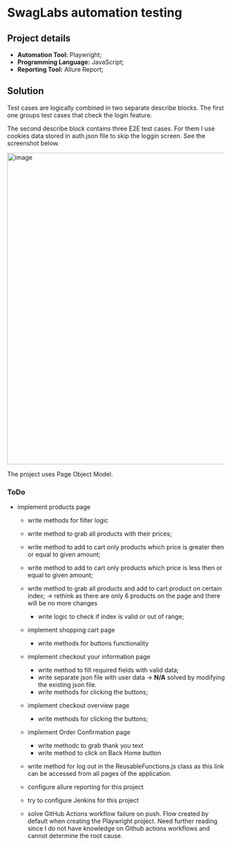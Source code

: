 # SwagLabs automation testing

## Project details

- **Automation Tool:** Playwright;
- **Programming Language:** JavaScript;
- **Reporting Tool:** Allure Report;

## Solution
Test cases are logically combined in two separate describe blocks.
The first one groups test cases that check the login feature.

The second describe block contains three E2E test cases. For them I use cookies data stored in auth.json file to skip the loggin screen. See the screenshot below.

<img width="722" alt="image" src="https://github.com/user-attachments/assets/1751b20a-26ef-4b8c-a222-9fa653ba428d">

The project uses Page Object Model.

### ToDo
 - implement products page
     - write methods for filter logic
     - write method to grab all products with their prices;
     - write method to add to cart only products which price is greater then or equal to given amount;
     - write method to add to cart only products which price is less then or equal to given amount;
     - write method to grab all products and add to cart product on certain index; -> rethink as there are only 6 products on the page and there will be no more changes
         - write logic to check if index is valid or out of range;
      
   - implement shopping cart page
       - write methods for buttons functionality
    
   - implement checkout your information page
     - write method to fill required fields with valid data;
     - write separate json file with user data -> **N/A** solved by modifying the existing json file.
     - write methods for clicking the buttons;

   - implement checkout overview page
      - write methods for clicking the buttons;
      
   - implement Order Confirmation page
      - write methodc to grab thank you text
      - write method to click on Back Home button

   - write method for log out in the  ReusableFunctions.js class as this link can be accessed from all pages of the application.
     
   - configure allure reporting for this project
     
   - try to configure Jenkins for this project
  
   - solve GitHub Actions workflow failure on push. Flow created by default when creating the Playwright project. Need further reading since I do not have knowledge on Github actions workflows and cannot determine the root cause.
